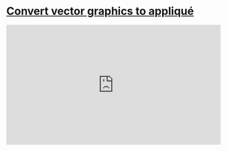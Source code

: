 # [Convert vector graphics to appliqué](/wilcom-docs/Summary/summary_-_special/Convert_vector_graphics_to_appliqué)

<iframe src="https://www.youtube.com/embed/5Sqab5N2y8o" frameborder="0" 
      allow="accelerometer; autoplay; clipboard-write; encrypted-media; gyroscope; picture-in-picture" 
      allowfullscreen="" style="width: 560px; height: 315px;">
</iframe>
